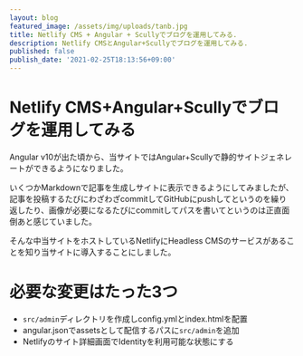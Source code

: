 ```yaml
---
layout: blog
featured_image: /assets/img/uploads/tanb.jpg
title: Netlify CMS + Angular + Scullyでブログを運用してみる.
description: Netlify CMSとAngular+Scullyでブログを運用してみる.
published: false
publish_date: '2021-02-25T18:13:56+09:00'
---
```

# Netlify CMS+Angular+Scullyでブログを運用してみる

Angular v10が出た頃から、当サイトではAngular+Scullyで静的サイトジェネレートができるようになりました。

いくつかMarkdownで記事を生成しサイトに表示できるようにしてみましたが、記事を投稿するたびにわざわざcommitしてGitHubにpushしてというのを繰り返したり、画像が必要になるたびにcommitしてパスを書いてというのは正直面倒あと感じていました。

そんな中当サイトをホストしているNetlifyにHeadless CMSのサービスがあることを知り当サイトに導入することにしました。

# 必要な変更はたった3つ
- `src/admin`ディレクトリを作成しconfig.ymlとindex.htmlを配置
- angular.jsonでassetsとして配信するパスに`src/admin`を追加
- Netlifyのサイト詳細画面でIdentityを利用可能な状態にする
